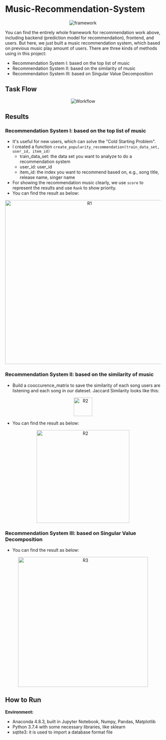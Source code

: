 # Music-Recommendation-System

<div align="center">
<img src="https://github.com/JimengShi/Music-Recommendation-System/blob/master/images/Recommendation%20System%20Framework.png" alt="framework" >
</div>


You can find the entirely whole framework for recommendation work above, including backend (prediction model for recommendation), frontend, and users. But here, we just built a music recommendation system, which based on previous music play amount of users. There are three kinds of methods using in this project:

- Recommendation System Ⅰ: based on the top list of music
- Recommendation System Ⅱ: based on the similarity of music
- Recommendation System Ⅲ: based on Singular Value Decomposition


## Task Flow
<div align="center">
<img src="https://github.com/JimengShi/Music-Recommendation-System/blob/master/images/Flow.png" alt="Workflow" >
</div>

## Results
### Recommendation System Ⅰ: based on the top list of music
- It's useful for new users, which can solve the "Cold Starting Problem".
- I created a function `create_popularity_recommendation(train_data_set, user_id, item_id)`
  - train_data_set: the data set you want to analyze to do a recommendation system
  - user_id: user_id
  - item_id: the index you want to recommend based on, e.g., song title, release name, singer name
- For showing the recommendation music clearly, we use `score` to represent the results and use `Rank` to show priority.
- You can find the result as below:

<div align="center">
<img src="https://github.com/JimengShi/Music-Recommendation-System/blob/master/images/Recommendation%201.png" height=530 alt="R1">
</div>


### Recommendation System Ⅱ: based on the similarity of music
- Build a cooccurence_matrix to save the similarity of each song users are listening and each song in our dateset. Jaccard Similarity looks like this: 
<div align="center">
<img src="https://github.com/JimengShi/Music-Recommendation-System/blob/master/images/Jaccard.png" height=60 alt="R2">
</div>

- You can find the result as below:

<div align="center">
<img src="https://github.com/JimengShi/Music-Recommendation-System/blob/master/images/Recommendation%202.png" height=300 alt="R2">
</div>


### Recommendation System Ⅲ: based on Singular Value Decomposition

- You can find the result as below:

<div align="center">
<img src="https://github.com/JimengShi/Music-Recommendation-System/blob/master/images/recommendation_3.png" height=420 alt="R3">
</div>


## How to Run

**Environment:**
- Anaconda 4.8.3, built in Jupyter Notebook, Numpy, Pandas, Matplotlib
- Python 3.7.4 with some necessary libraries, like sklearn
- sqtite3: it is used to import a database format file
